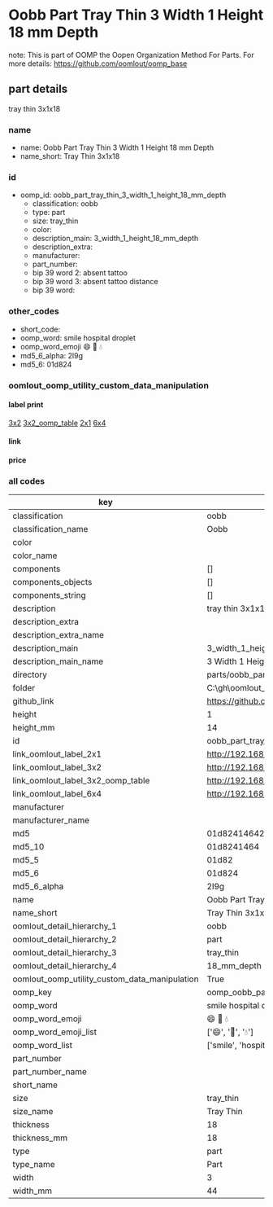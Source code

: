 # Oobb Part Tray Thin 3 Width 1 Height 18 mm Depth  

note: This is part of OOMP the Oopen Organization Method For Parts. For more details: https://github.com/oomlout/oomp_base

##  part details
  



tray thin 3x1x18



### name
* name: Oobb Part Tray Thin 3 Width 1 Height 18 mm Depth
* name_short: Tray Thin 3x1x18 
### id
* oomp_id: oobb_part_tray_thin_3_width_1_height_18_mm_depth
  * classification: oobb
  * type: part
  * size: tray_thin
  * color: 
  * description_main: 3_width_1_height_18_mm_depth
  * description_extra: 
  * manufacturer: 
  * part_number: 
  * bip 39 word 2: absent tattoo
  * bip 39 word 3: absent tattoo distance
  * bip 39 word: 

### other_codes
* short_code: 
* oomp_word: smile hospital droplet
* oomp_word_emoji :smile: :hospital: :droplet:
* md5_6_alpha: 2l9g
* md5_6: 01d824






### oomlout_oomp_utility_custom_data_manipulation
#### label print
[3x2](http://192.168.1.245:1112/?label=oomp%202l9g)
[3x2_oomp_table](http://192.168.1.108:1112/?label=oomp%202l9g)
[2x1](http://192.168.1.242:1112/?label=oomp%202l9g)
[6x4](http://192.168.1.55:1112/?label=oomp%202l9g)    

#### link

                              

#### price







### all codes 
| key | value |  
| --- | --- |  
| classification | oobb |  
| classification_name | Oobb |  
| color |  |  
| color_name |  |  
| components | [] |  
| components_objects | [] |  
| components_string | [] |  
| description | tray thin 3x1x18 |  
| description_extra |  |  
| description_extra_name |  |  
| description_main | 3_width_1_height_18_mm_depth |  
| description_main_name | 3 Width 1 Height 18 mm Depth |  
| directory | parts/oobb_part_tray_thin_3_width_1_height_18_mm_depth |  
| folder | C:\gh\oomlout_oobb_version_4_generated_parts\things\oobb_part_tray_thin_3_width_1_height_18_mm_depth |  
| github_link | https://github.com/oomlout/oomlout_oomp_part_src/tree/main/parts/oobb_part_tray_thin_3_width_1_height_18_mm_depth |  
| height | 1 |  
| height_mm | 14 |  
| id | oobb_part_tray_thin_3_width_1_height_18_mm_depth |  
| link_oomlout_label_2x1 | http://192.168.1.242:1112/?label=oomp%202l9g |  
| link_oomlout_label_3x2 | http://192.168.1.245:1112/?label=oomp%202l9g |  
| link_oomlout_label_3x2_oomp_table | http://192.168.1.108:1112/?label=oomp%202l9g |  
| link_oomlout_label_6x4 | http://192.168.1.55:1112/?label=oomp%202l9g |  
| manufacturer |  |  
| manufacturer_name |  |  
| md5 | 01d82414642d7a3715dd0ed47f779005 |  
| md5_10 | 01d8241464 |  
| md5_5 | 01d82 |  
| md5_6 | 01d824 |  
| md5_6_alpha | 2l9g |  
| name | Oobb Part Tray Thin 3 Width 1 Height 18 mm Depth |  
| name_short | Tray Thin 3x1x18  |  
| oomlout_detail_hierarchy_1 | oobb |  
| oomlout_detail_hierarchy_2 | part |  
| oomlout_detail_hierarchy_3 | tray_thin |  
| oomlout_detail_hierarchy_4 | 18_mm_depth |  
| oomlout_oomp_utility_custom_data_manipulation | True |  
| oomp_key | oomp_oobb_part_tray_thin_3_width_1_height_18_mm_depth |  
| oomp_word | smile hospital droplet |  
| oomp_word_emoji | :smile: :hospital: :droplet: |  
| oomp_word_emoji_list | [':smile:', ':hospital:', ':droplet:'] |  
| oomp_word_list | ['smile', 'hospital', 'droplet'] |  
| part_number |  |  
| part_number_name |  |  
| short_name |  |  
| size | tray_thin |  
| size_name | Tray Thin |  
| thickness | 18 |  
| thickness_mm | 18 |  
| type | part |  
| type_name | Part |  
| width | 3 |  
| width_mm | 44 |  
